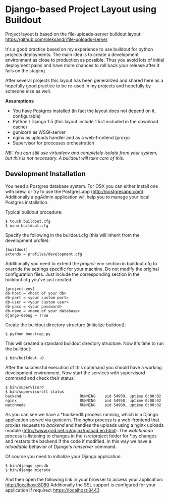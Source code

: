 Django-based Project Layout using Buildout
===================

Project layout is based on the file-uploads-server buildout layout:
<https://github.com/oleksandr/file-uploads-server>

It's a good practice based on my experience to use buildout for python projects deployments.
The main idea is to create a development environment as close to production as possible. Thus you avoid
lots of initial deployment pains and have more chances to roll back your release after it fails on the staging.

After several projects this layout has been generalized and shared here as a hopefully good practice to be re-used in my projects and hopefully by someone else as well.

**Assumptions**
* You have Postgres installed (in fact the layout does not depend on it, configurable)
* Python / Django 1.5 (this layout include 1.5c1 included in the download cache)
* gunicorn as WSGI-server
* nginx as uploads handler and as a web-frontend (proxy)
* Supervisor for processes orchestration

*NB: You can still use virtualenv and completely isolate from your system, but this is not necessary.
A buildout will take care of this.*

Development Installation
-------------

You need a Postgres database system. For OSX you can either install one with brew, or try to use
the Postgres.app (http://postgresapp.com). Additionally a pgAdmin application will help you
to manage your local Postgres installation.

Typical buildout procedure:

    $ touch buildout.cfg
    $ nano buildout.cfg

Specify the following in the buildout.cfg (this will inherit from the development profile):

    [buildout]
    extends = profiles/development.cfg

Additionally you need to extend the *project-env* section in buildout.cfg to override the settings specific for your machine.
Do not modify the original configuration files. Just include the corresponding section in the buildout.cfg you've just created:

    [project-env]
    db-host = <host of your db>
    db-port = <your custom port>
    db-user = <your custom user>
    db-pass = <your password>
    db-name = <name of your database>
    django-debug = True

Create the buildout directory structure (initialize buildout):

    $ python boostrap.py

This will created a standard buildout directory structure. Now it's time to run the buildout:

    $ bin/buildout -D

After the successful execution of this command you should have a working development environment.
Now start the services with supervisord command and check their status:

    $ bin/supervisord
    $ bin/supervisorctl status
    backend                          RUNNING    pid 54959, uptime 0:00:02
    nginx                            RUNNING    pid 54958, uptime 0:00:02
    watchmedo                        RUNNING    pid 54960, uptime 0:00:02

As you can see we have a *backend& process running, which is a Django application served via gunicorn.
The *nginx* process is a web-frontend that proxies requests to *backend* and handles the uploads using
a nginx uploads module (<http://www.grid.net.ru/nginx/upload.en.html>).
The *watchmedo* process is listening to changes in the <root>/src/project folder for *.py changes and 
restarts the backend if the code if modified. In this way we have a *reloadable* behavior of Django's *runserver*
command.

Of course you need to initialize your Django application:

    $ bin/django syncdb
    $ bin/django migrate

And then open the following link in your browser to access your application: <http://localhost:8080> 
Additionally the SSL support is configured for your application if required: <https://localhost:8443>

